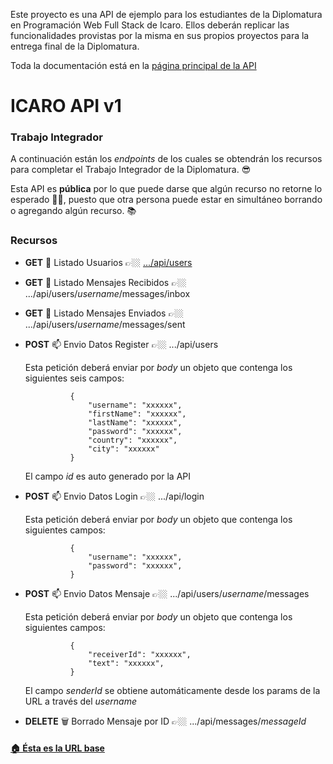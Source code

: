 Este proyecto es una API de ejemplo para los estudiantes de la Diplomatura en Programación Web Full Stack de Icaro.
Ellos deberán replicar las funcionalidades provistas por la misma en sus propios proyectos para la entrega final de la Diplomatura.

Toda la documentación está en la [página principal de la API](https://icaro-api-v1.herokuapp.com)

<div class="container">

# ICARO API v1

### Trabajo Integrador

A continuación están los _endpoints_ de los cuales se obtendrán los recursos para completar el Trabajo Integrador de la Diplomatura. 😎  

Esta API es **pública** por lo que puede darse que algún recurso no retorne lo esperado 🙅🏼, puesto que otra persona puede estar en simultáneo borrando o agregando algún recurso. 📚

### Recursos

*   **GET** 🧐 Listado Usuarios 👉🏼 [.../api/users](/api/users)

*   **GET** 🧐 Listado Mensajes Recibidos 👉🏼 .../api/users/_username_/messages/inbox

*   **GET** 🧐 Listado Mensajes Enviados 👉🏼 .../api/users/_username_/messages/sent

*   **POST** 📫 Envio Datos Register 👉🏼 .../api/users

    Esta petición deberá enviar por _body_ un objeto que contenga los siguientes seis campos:

                  {
                      "username": "xxxxxx",
                      "firstName": "xxxxxx",
                      "lastName": "xxxxxx",
                      "password": "xxxxxx",
                      "country": "xxxxxx",
                      "city": "xxxxxx"
                  }

    El campo _id_ es auto generado por la API

*   **POST** 📫 Envio Datos Login 👉🏼 .../api/login

    Esta petición deberá enviar por _body_ un objeto que contenga los siguientes campos:

                  {
                      "username": "xxxxxx",
                      "password": "xxxxxx",
                  }

*   **POST** 📫 Envio Datos Mensaje 👉🏼 .../api/users/_username_/messages

    Esta petición deberá enviar por _body_ un objeto que contenga los siguientes campos:

                  {
                      "receiverId": "xxxxxx",
                      "text": "xxxxxx",
                  }

    El campo _senderId_ se obtiene automáticamente desde los params de la URL a través del _username_

*   **DELETE** 🗑 Borrado Mensaje por ID 👉🏼 .../api/messages/_messageId_

#### [🏠 Ésta es la URL base](/api)

</div>
